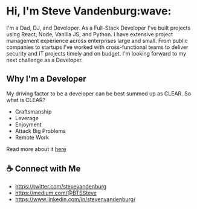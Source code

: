 <h1>Hi, I'm Steve Vandenburg:wave:</h1>

I'm a Dad, DJ, and Developer. As a Full-Stack Developer I've built projects using React, Node, Vanilla JS, and Python. I have extensive project management experience across enterprises large and small. From public companies to startups I've worked with cross-functional teams to deliver security and IT projects timely and on budget. I'm looking forward to my next challenge as a Developer.

<h2>Why I'm a Developer</h2>

My driving factor to be a developer can be best summed up as CLEAR. So what is CLEAR?

* Craftsmanship
* Leverage
* Enjoyment
* Attack Big Problems
* Remote Work

Read more about it [here](https://medium.com/@BTSSteve/why-become-a-developer-its-clear-2a439fb099a4)

## :coffee: Connect with Me
* https://twitter.com/stevevandenburg
* https://medium.com/@BTSSteve
* https://www.linkedin.com/in/stevenvandenburg/
